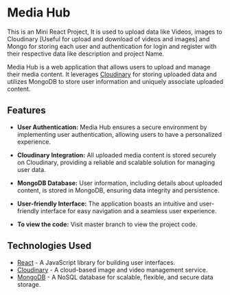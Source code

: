 # Media Hub

This is an Mini React Project, It is used to upload data like Videos, images to Cloudinary [Useful for upload and download of videos and images] and Mongo for storing each user and authentication for login and register with their respective data like description and project Name. 

Media Hub is a web application that allows users to upload and manage their media content. It leverages [Cloudinary](https://cloudinary.com/) for storing uploaded data and utilizes MongoDB to store user information and uniquely associate uploaded content.

## Features

- **User Authentication:** Media Hub ensures a secure environment by implementing user authentication, allowing users to have a personalized experience.

- **Cloudinary Integration:** All uploaded media content is stored securely on Cloudinary, providing a reliable and scalable solution for managing user data.

- **MongoDB Database:** User information, including details about uploaded content, is stored in MongoDB, ensuring data integrity and persistence.

- **User-friendly Interface:** The application boasts an intuitive and user-friendly interface for easy navigation and a seamless user experience.

- **To view the code:** Visit master branch to view the project code.

## Technologies Used

- [React](https://reactjs.org/) - A JavaScript library for building user interfaces.
- [Cloudinary](https://cloudinary.com/) - A cloud-based image and video management service.
- [MongoDB](https://www.mongodb.com/) - A NoSQL database for scalable, flexible, and secure data storage.

